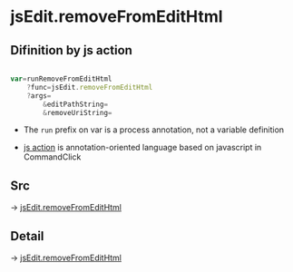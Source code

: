 # jsEdit.removeFromEditHtml

## Difinition by js action

```js.js

var=runRemoveFromEditHtml
	?func=jsEdit.removeFromEditHtml
	?args=
		&editPathString=
		&removeUriString=
```

- The `run` prefix on var is a process annotation, not a variable definition

- [js action](#) is annotation-oriented language based on javascript in CommandClick

## Src

-> [jsEdit.removeFromEditHtml](https://github.com/puutaro/CommandClick/blob/master/app/src/main/java/com/puutaro/commandclick/fragment_lib/terminal_fragment/js_interface/edit/JsEdit.kt#L107)

## Detail

-> [jsEdit.removeFromEditHtml](https://github.com/puutaro/CommandClick/blob/master/md/developer/js_interface/details/edit/JsEdit/removeFromEditHtml.md)
